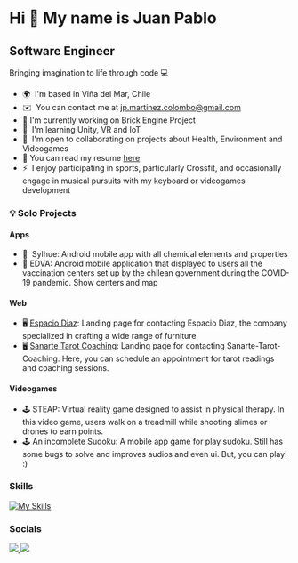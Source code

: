 Hi 👋 My name is Juan Pablo
===========================

Software Engineer
-----------------

Bringing imagination to life through code 💻

* 🌍  I'm based in Viña del Mar, Chile
* ✉️  You can contact me at [jp.martinez.colombo@gmail.com](mailto:jp.martinez.colombo@gmail.com)
* 🚀  I'm currently working on Brick Engine Project
* 🧠  I'm learning Unity, VR and IoT 
* 🤝  I'm open to collaborating on projects about Health, Environment and Videogames
* 💼  You can read my resume [here](https://drive.google.com/file/d/160l_w7srbVkcIMyepDdPQef-6R2v_YNV/view?usp=sharing) 
* ⚡  I enjoy participating in sports, particularly Crossfit, and occasionally engage in musical pursuits with my keyboard or videogames development

<!--[Jpablomartinez's GitHub stats](https://github-readme-stats.vercel.app/api?username=jpablomartinez&show_icons=true&theme=transparent)-->


### 💡 Solo Projects

#### Apps
* 📱  Sylhue: Android mobile app with all chemical elements and properties
* 📱  EDVA: Android mobile application that displayed to users all the vaccination centers set up by the chilean government during the COVID-19 pandemic. Show centers and map


#### Web
* 🖥️  [Espacio Diaz](https://www.espaciodiaz.com/): Landing page for contacting Espacio Diaz, the company specialized in crafting a wide range of furniture
* 🖥️  [Sanarte Tarot Coaching](https://sanarte-tarot-coaching.cl): Landing page for contacting Sanarte-Tarot-Coaching. Here, you can schedule an appointment for tarot readings and coaching sessions.


#### Videogames
* 🕹️ STEAP: Virtual reality game designed to assist in physical therapy. In this video game, users walk on a treadmill while shooting slimes or drones to earn points.
* 🕹️ An incomplete Sudoku: A mobile app game for play sudoku. Still has some bugs to solve and improves audios and even ui. But, you can play! :)


### Skills
[![My Skills](https://skillicons.dev/icons?i=dart,ts,cs,flutter,express,nextjs,mongo,postgres,aws&theme=dark)](https://skillicons.dev)


### Socials

<p align="left">
  <a href="https://www.github.com/jpablomartinez">
    <img src="https://skillicons.dev/icons?i=github" />
  </a>
  <a href="https://www.linkedin.com/in/jpablomartinez/">
    <img src="https://skillicons.dev/icons?i=linkedin" />
  </a>
</p>
